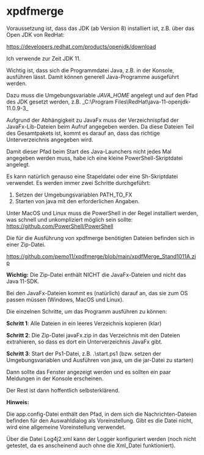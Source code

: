 # xpdfmerge
 
Voraussetzung ist, dass das JDK (ab Version 8) installiert ist, z.B. über das Open JDK von RedHat:

https://developers.redhat.com/products/openjdk/download

Ich verwende zur Zeit JDK 11.

Wichtig ist, dass sich die Programmdatei Java, z.B. in der Konsole, ausführen lässt. Damit können generell Java-Programme ausgeführt werden.

Dazu muss die Umgebungsvariable _JAVA_HOME_ angelegt und auf den Pfad des JDK gesetzt werden, z.B. _C:\Program Files\RedHat\java-11-openjdk-11.0.9-3\_

Aufgrund der Abhängigkeit zu JavaFx muss der Verzeichnispfad der JavaFx-Lib-Dateien beim Aufruf angegeben werden. Da diese Dateien Teil des Gesamtpakets ist, kommt es darauf an, dass das richtige Unterverzeichnis angegeben wird.

Damit dieser Pfad beim Start des Java-Launchers nicht jedes Mal angegeben werden muss, habe ich eine kleine PowerShell-Skriptdatei angelegt.

Es kann natürlich genauso eine Stapeldatei oder eine Sh-Skriptdatei verwendet. Es werden immer zwei Schritte durchgeführt:

1) Setzen der Umgebungsvariablen PATH_TO_FX
2) Starten von java mit den erforderlichen Angaben.

Unter MacOS und Linux muss die PowerShell in der Regel installiert werden, was schnell und unkompliziert möglich sein sollte: https://github.com/PowerShell/PowerShell

Die für die Ausführung von xpdfmerge benötigten Dateien befinden sich in einer Zip-Datei.

https://github.com/pemo11/xpdfmerge/blob/main/xpdfMerge_Stand1011A.zip

**Wichtig:** Die Zip-Datei enthält NICHT die JavaFx-Dateien und nicht das Java 11-SDK.

Bei den JavaFx-Dateien kommt es (natürlich) darauf an, das sie zum OS passen müssen (Windows, MacOS und Linux).

Die einzelnen Schritte, um das Programm ausführen zu können:

**Schritt 1**: Alle Dateien in ein leeres Verzeichnis kopieren (klar)

**Schritt 2**: Die Zip-Datei javaFx.zip in das Verzeichnis mit den Dateien extrahieren, so dass es dort ein Unterverzeichnis JavaFx gibt.

**Schritt 3**: Start der Ps1-Datei, z.B. .\start.ps1 (bzw. setzen der Umgebungsvariablen und Ausführen von java, um die jar-Datei zu starten)

Dann sollte das Fenster angezeigt werden und es sollten ein paar Meldungen in der Konsole erscheinen.

Der Rest ist dann hoffentlich selbsterklärend.

**Hinweis:**

Die app.config-Datei enthält den Pfad, in dem sich die Nachrichten-Dateien befinden für den Auswahldialog als Voreinstellung. Gibt es die Datei nicht, wird eine allgemeine Voreinstellung verwendet.

Über die Datei Log4j2.xml kann der Logger konfiguriert werden (noch nicht getestet, da es anscheinend auch ohne die Xml_Datei funktioniert).

